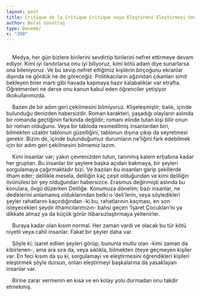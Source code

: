 ```yaml
---
layout: post
title: Critique de la Critique Critique veya Eleştireni Eleştirmeyi Unutmamak
author: Berat Gönültaş
type: Deneme/
x: "200"
---
```

<br/>
&nbsp;&nbsp;&nbsp;&nbsp;Medya, her gün bizlere birilerini sevdirtip birilerini nefret ettirmeye devam ediyor. Kimi iyi tanıtırlarsa onu iyi biliyoruz, kimi kötü adam diye sunarlarsa ona bileniyoruz. Ve bu sevip nefret ettiğimiz kişilerin birçoğunu ekranlar dışında ne gördük ne de göreceğiz. Politikacıların ağzından çıkanları simit bekleyen birer martı gibi havada kapmaya hazır kalabalıklar var etrafta. Öğretmenleri ne derse onu kanun kabul eden öğrenciler yetişiyor ilkokullarımızda.

&nbsp;&nbsp;&nbsp;&nbsp;Bazen de bir adım geri çekilmesini bilmiyoruz. Klişeleşmiştir; balık, içinde bulunduğu denizden habersizdir. Roman karakteri, yaşadığı olayların aslında bir romanda geçtiğinin farkında değildir; romanı elinde tutan kişi bilir onun bir roman olduğunu. Veya bir tabloda resmedilmiş insanlardan biri, bilmekten uzaktır tablonun güzelliğini, tablonun dışına çıkıp da seyretmesi gerekir. Bizim de, içinde bulunduğumuz durumların ne’liğini fark edebilmek için bir adım geri çekilmesini bilmemiz lazım.

&nbsp;&nbsp;&nbsp;&nbsp;Kimi insanlar var; yakın çevrenizden tutun, tanınmış kalem erbabına kadar her gruptan. Bu insanlar bir şeylere başka açıdan bakmaya, bir şeyleri sorgulamaya çağırmaktadır bizi. Ve bazıları bu insanları garip şekillerde itham eder; delilikle mesela, deliliğin kaç çeşit olduğundan ve kimi deliliğin övünülesi bir şey olduğundan habersizce. Erasmus değinmişti aslında bu konulara, övgü düzerken Deliliğe. Konumuza dönelim; bazı insanlar, ne dediklerini anlamamış olduklarından belki o ‘deli’lerin, veya söyledikleri şeyler rahatlarını kaçırdığından -ki bu, rahatlarının kaçması, en son isteyecekleri şeydir ithamcılarımızın- bahsi geçen ‘İşaret Çocukları’nı ya dikkate almaz ya da küçük görür itibarsızlaştırmaya yeltenirler.

&nbsp;&nbsp;&nbsp;&nbsp;Buraya kadar olan kısım normal. Her zaman vardı ve olacak bu tür kötü niyetli veya cahil insanlar. Fakat bir şeyler daha var.

&nbsp;&nbsp;&nbsp;&nbsp;Şöyle ki; işaret edilen şeyleri görüp, bununla mutlu olan -kimi zaman da kibirlenen-,  ama ara sıra da, veya sıklıkla, bilmekten öteye geçmeyen kişiler var. En feci kısım da şu ki, sorgulamayı ve eleştirmesini öğrendikleri kişileri eleştirmek şöyle dursun, onları eleştirmeyi başkalarına da yasaklayan insanlar var.

&nbsp;&nbsp;&nbsp;&nbsp;Birine zarar vermenin en kısa ve en kolay yolu durmadan onu takdir etmekmiş.
